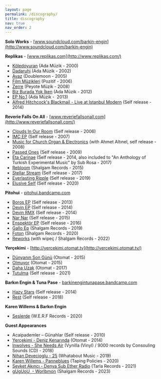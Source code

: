 ```yaml
---
layout: page
permalink: /discography/
title: discography
nav: true
nav_order: 2
---
```


**Solo Works** - [www.soundcloud.com/barkin-engin](http://www.soundcloud.com/barkin-engin)

**Replikas** - [www.replikas.com](http://www.replikas.com/)

- [Köledoyuran](https://open.spotify.com/album/27bt7bCnrrwYYbFec2Y97e) (Ada Müzik - 2000)
- [Dadaruhi](https://open.spotify.com/album/0sKbkMp0HF9DhfEMA6sgOJ) (Ada Müzik - 2002)
- [Avaz](https://open.spotify.com/album/4tiRXQuOW5ZohYnZCFvlId) (Doublemoon - 2005)
- [Film Müzikleri](https://www.opus3a.com/u/replikas-film-muzikleri-cd/58e491edd0070d188d2555bbe585fbfa) (Pozitif - 2006)
- [Zerre](https://open.spotify.com/album/120LMbCxyTL7dlxfwNbcos) (Peyote Müzik - 2008)
- [Biz Burada Yok İken](https://open.spotify.com/album/29icokQaQtiqB7eeQDzkxa) (Ada Müzik - 2012)
- [EP No.1](https://open.spotify.com/album/52Uba5xKThKjv9vE7oxDKG) (Ada Müzik -  2013)
- [Alfred Hitchcock's Blackmail - Live at Istanbul Modern](https://replikas.bandcamp.com/album/alfred-hitchcocks-blackmail-live-at-istanbul-modern) (Self release - 2014)

**Reverie Falls On All** - [www.reveriefallsonall.com](http://www.reveriefallsonall.com/)

- [Clouds In Our Room](https://open.spotify.com/album/36phzLLNkWEPSZlvyb3Xdn) (Self release - 2006)
- [İMÇ EP](https://reveriefallsonall.bandcamp.com/album/m-ep) (Self release - 2007)
- [Music for Church Organ & Electronics](https://reveriefallsonall.bandcamp.com/album/music-for-church-organ-electronics) (with Ahmet Altınel, self release - 2008)
- [Passed Ones](https://reveriefallsonall.bandcamp.com/album/passed-ones) (Self release - 2009)
- [Eta Carinae](https://open.spotify.com/album/4CE0dIFCIEgiZjFY09g0iO) (Self release - 2014, also included to "An Anthology of Turkish Experimental Music" by Sub Rosa - 2017)
- [Rebloom](https://open.spotify.com/album/401R4QPXzvu0gjh1I3LZ1g) (Shalgam Records - 2015)
- [Stellar Stream](https://open.spotify.com/album/3qGX8WkCnZVKtzaedFJT7Y) (Self release - 2017)
- [Everlasting Ripple](https://open.spotify.com/track/6g9STSquYu04KJTljJu4e9) (Self release - 2019)
- [Elusive Self](https://open.spotify.com/album/0INPDoHgoRMj0EqQr2BYAL?si=OOyE1gOvRnSrtqYIpukIwA) (Self release - 2020)

**Pitohui** - [pitohui.bandcamp.com](http://pitohui.bandcamp.com/)

- [Boros EP](https://open.spotify.com/album/3tlk6UvGpWPpBF6wpqS9Yv) (Self release - 2013)
- [Devin EP](https://open.spotify.com/album/6UbFzc6hb7MjZQsFiP8FrI) (Self release - 2014)
- [Devin RMX](https://open.spotify.com/album/6fIsMfIApm1BXxG0PKPSH9) (Self release - 2014)
- [Nar Nar](https://open.spotify.com/album/2adyAH7fHPIzrL3RtYTCUT) (Self release - 2015)
- [Enspektör EP](https://open.spotify.com/album/7GRj6x8EAfZedaZOkbbnqB) (Self release - 2016)
- [Gallo Ep](https://open.spotify.com/album/0Z2P4pXNtdjv5SgrEKeK6Q) (Shalgam Records - 2019)
- [Foton](https://open.spotify.com/album/5qViFNjbtEnFHjgsg3VgsM?si=TvsXosizRQy1Mc2Ex_zyfA) (Shalgam Records - 2020)
- [Reworks](https://open.spotify.com/album/22zoJJm8CoIubV4kQG784N?si=EkIKpBvsQH6jA6LT2ewGUg) (with wipeç / Shalgam Records - 2022)

**Yerçekimi** - [http://yercekimi.otomat.tv](http://yercekimi.otomat.tv/)

- [Dünyanın Son Günü](https://open.spotify.com/album/0ClesJJKPjbWYr3PUlGpQa) (Otomat - 2015)
- [Olmuyor](https://open.spotify.com/album/5Vxp66P5gJh6lwO30jbx8M) (Otomat - 2015)
- [Daha Uzak](https://open.spotify.com/album/50Kw6Lpx1hhYh7dlkdLXbD) (Otomat - 2017)
- [Tutulma](https://open.spotify.com/album/18hFRgIsaZQqX2513eLawq?si=vW196EdjRXCo3btuLnVoYw) (Self release - 2021)

**Barkın Engin & Tuna Pase** - [barkinengintunapase.bandcamp.com](https://barkinengintunapase.bandcamp.com/)

- [Hazy Stars](https://open.spotify.com/album/4qVff2151lRXWF1OHOdNc9) (Self release - 2014)
- [Rest](https://open.spotify.com/album/0563v1JQWP6OAKwjaRIgWH) (Self release - 2018)

**Karen Willems & Barkın Engin**

- [Seslerde](https://werfrecords.bandcamp.com/album/seslerde-02) (W.E.R.F Records - 2020)

**Guest Appearances**

- Acaipademler – Günahlar (Self release - 2010)
- [Yerçekimi - Deniz Kenarında](https://open.spotify.com/track/5hGeMgKXmXogHHpzYG5fd4) (Otomat - 2014)
- [Inwolves - She Needs Air](https://inwolves.bandcamp.com/album/color-in-the-zoo) (Vynilla (Vinyl) / 9000 records by Consouling Sounds (CD) - 2018)
- [Nihan Devecioglu - 25](https://open.spotify.com/track/4qketgF6RDmNCSUBdoM9i9) (Whatabout Music - 2019)
- [Karen Willems - Panneblues](https://karenwillems.bandcamp.com/album/schreve-04) (Taping Policies - 2020)
- [Şevket Akıncı - Denya Sub Ether Radio](https://open.spotify.com/track/5x9sdszROvHXyPkifTyl6s?si=f48cf989ca194589) (Tarla Records - 2021)
- [gUgUoU  - Worlbmon](https://open.spotify.com/album/43Eh0ceY7fIAgA7zYZkklo?si=oip-K8TtQoCSeG0JUpSkzg) (Shalgam Records - 2023)
